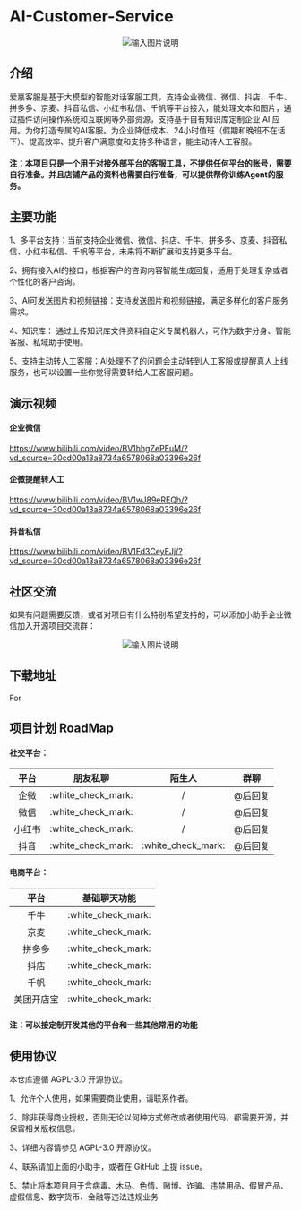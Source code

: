 # AI-Customer-Service
<p align="center">
  <img src="https://github.com/AIjiaKeFu/AI-Customer-Service/assets/169279325/0107a20c-f4e3-491e-8c78-78244bb7beef" alt="输入图片说明" />
</p>
 
## 介绍

爱嘉客服是基于大模型的智能对话客服工具，支持企业微信、微信、抖店、千牛、拼多多、京麦、抖音私信、小红书私信、千帆等平台接入，能处理文本和图片，通过插件访问操作系统和互联网等外部资源，支持基于自有知识库定制企业 AI 应用。为你打造专属的AI客服。为企业降低成本、24小时值班（假期和晚班不在话下）、提高效率、提升客户满意度和支持多种语言，能主动转人工客服。

#### 注：本项目只是一个用于对接外部平台的客服工具，不提供任何平台的账号，需要自行准备。并且店铺产品的资料也需要自行准备，可以提供帮你训练Agent的服务。

## 主要功能

1、多平台支持：当前支持企业微信、微信、抖店、千牛、拼多多、京麦、抖音私信、小红书私信、千帆等平台，未来将不断扩展和支持更多平台。

2、拥有接入AI的接口，根据客户的咨询内容智能生成回复，适用于处理复杂或者个性化的客户咨询。

3、AI可发送图片和视频链接：支持发送图片和视频链接，满足多样化的客户服务需求。

4、知识库： 通过上传知识库文件资料自定义专属机器人，可作为数字分身、智能客服、私域助手使用。

5、支持主动转人工客服：AI处理不了的问题会主动转到人工客服或提醒真人上线服务，也可以设置一些你觉得需要转给人工客服问题。

## 演示视频

#### 企业微信

https://www.bilibili.com/video/BV1hhgZePEuM/?vd_source=30cd00a13a8734a6578068a03396e26f
    
#### 企微提醒转人工

https://www.bilibili.com/video/BV1wJ89eREQh/?vd_source=30cd00a13a8734a6578068a03396e26f

#### 抖音私信

https://www.bilibili.com/video/BV1Fd3CeyEJj/?vd_source=30cd00a13a8734a6578068a03396e26f

## 社区交流

如果有问题需要反馈，或者对项目有什么特别希望支持的，可以添加小助手企业微信加入开源项目交流群：

<p align="center">
  <img src="https://github.com/AIjiaKeFu/AI-Customer-Service/assets/169279325/8e123ad3-52d4-4fae-8f10-5d40c4c62620" alt="输入图片说明" />
</p>

## 下载地址

For

## 项目计划 RoadMap

#### 社交平台：

<div align="center">

<table style="table-layout: fixed; width: 100%; text-align: center;">
  <thead>
    <tr>
      <th>平台</th>
      <th>朋友私聊</th>
      <th>陌生人</th>
      <th>群聊</th>
    </tr>
  </thead>
  <tbody>
    <tr>
      <td>企微</td>
      <td>:white_check_mark:</td>
      <td>/</td>
      <td>@后回复</td>
    </tr>
    <tr>
      <td>微信</td>
      <td>:white_check_mark:</td>
      <td>/</td>
      <td>@后回复</td>
    </tr>
    <tr>
      <td>小红书</td>
      <td>:white_check_mark:</td>
      <td>/</td>
      <td>@后回复</td>
    </tr>
    <tr>
      <td>抖音</td>
      <td>:white_check_mark:</td>
      <td>:white_check_mark:</td>
      <td>@后回复</td>
    </tr>
  </tbody>
</table>

</div>

#### 电商平台：

<div align="center">

<table style="table-layout: fixed; width: 100%; text-align: center;">
  <thead>
    <tr>
      <th>平台</th>
      <th>基础聊天功能</th>
    </tr>
  </thead>
  <tbody>
    <tr>
      <td>千牛</td>
      <td>:white_check_mark:</td>
    </tr>
    <tr>
      <td>京麦</td>
      <td>:white_check_mark:</td>
    </tr>
    <tr>
      <td>拼多多</td>
      <td>:white_check_mark:</td>
    </tr>
    <tr>
      <td>抖店</td>
      <td>:white_check_mark:</td>
    </tr>
    <tr>
      <td>千帆</td>
      <td>:white_check_mark:</td>
    </tr>
    <tr>
      <td>美团开店宝</td>
      <td>:white_check_mark:</td>
    </tr>
  </tbody>
</table>

</div>

#### 注：可以接定制开发其他的平台和一些其他常用的功能

## 使用协议

本仓库遵循 AGPL-3.0 开源协议。

1、允许个人使用，如果需要商业使用，请联系作者。

2、除非获得商业授权，否则无论以何种方式修改或者使用代码，都需要开源，并保留相关版权信息。

3、详细内容请参见 AGPL-3.0 开源协议。

4、联系请加上面的小助手，或者在 GitHub 上提 issue。

5、禁止将本项目用于含病毒、木马、色情、赌博、诈骗、违禁用品、假冒产品、虚假信息、数字货币、金融等违法违规业务
